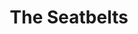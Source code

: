 ---
title: "The Seatbelts"
summary: "Vocals, Producer, Composer, Arrangement, Keyboards, Noises - Yoko Kanno Recording & Mixing - Masashi Yabuhara Strings - Masatsugu Shinozaki Synthesizer - Keishi Urata Tuba - Kiyoshi Sato Guitars - Masayoshi Furokawa, Tsuneo Imahori Harmonicas - Ryuichiro Senoo, Nobuo Yagi Drums - Suzuki Bakabon, Maki Kitada, Hitoshi Watanabe Flutes - Mika Hayashi, Kazuhiro Iwasa, Hideyo Takakuwa Percussion - Ikuo Kakehashi, Mataro Misawa, Yoichi Okabe Saxophones - Shigeo Fuchino, Masato Honda, Naruyoshi Kikuchi, Osamu Koike, Masakuni Takeno, Takuo Yamamoto Trombones - Yoshiaka Hashimoto, Masanori Hirohara, Satoshi Kawano, Yoichi Murata, Hideaki Nakaji, Junko Yamashiro Trumpets - Koshio Araki, Yusuke Hayashi, Koshi Nishimura, Akio Terashima Seatbelts, a jazz/blues/rock/fusion band from Japan. They did the soundtrack to the Cowboy Bebop anime series."
image: "the-seatbelts.jpg"
apple_music_artist_url: "https://music.apple.com/gb/artist/seatbelts/674472463"
wikipedia_url: "none"
---